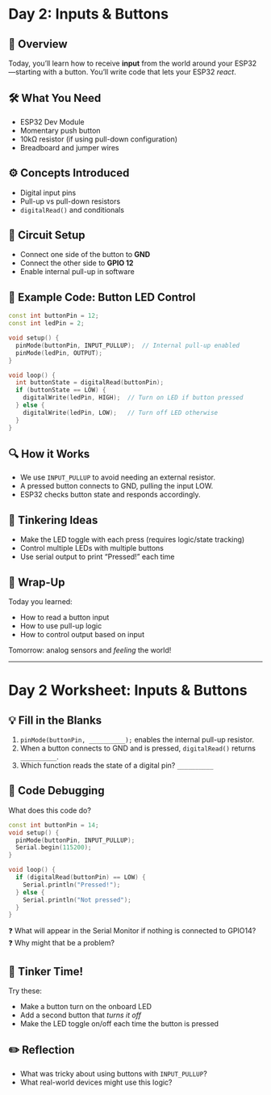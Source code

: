 

# Day 2: Inputs & Buttons

## 🧭 Overview
Today, you’ll learn how to receive **input** from the world around your ESP32—starting with a button. You’ll write code that lets your ESP32 *react*.

## 🛠 What You Need
- ESP32 Dev Module
- Momentary push button
- 10kΩ resistor (if using pull-down configuration)
- Breadboard and jumper wires

## ⚙️ Concepts Introduced
- Digital input pins
- Pull-up vs pull-down resistors
- `digitalRead()` and conditionals

## 📶 Circuit Setup
- Connect one side of the button to **GND**
- Connect the other side to **GPIO 12**
- Enable internal pull-up in software

## 🧪 Example Code: Button LED Control

```cpp
const int buttonPin = 12;
const int ledPin = 2;

void setup() {
  pinMode(buttonPin, INPUT_PULLUP);  // Internal pull-up enabled
  pinMode(ledPin, OUTPUT);
}

void loop() {
  int buttonState = digitalRead(buttonPin);
  if (buttonState == LOW) {
    digitalWrite(ledPin, HIGH);  // Turn on LED if button pressed
  } else {
    digitalWrite(ledPin, LOW);   // Turn off LED otherwise
  }
}
```

## 🔍 How it Works
- We use `INPUT_PULLUP` to avoid needing an external resistor.
- A pressed button connects to GND, pulling the input LOW.
- ESP32 checks button state and responds accordingly.

## 🧪 Tinkering Ideas
- Make the LED toggle with each press (requires logic/state tracking)
- Control multiple LEDs with multiple buttons
- Use serial output to print “Pressed!” each time

## 🏁 Wrap-Up
Today you learned:
- How to read a button input
- How to use pull-up logic
- How to control output based on input

Tomorrow: analog sensors and *feeling* the world!


---


# Day 2 Worksheet: Inputs & Buttons

## 💡 Fill in the Blanks
1. `pinMode(buttonPin, __________);` enables the internal pull-up resistor.
2. When a button connects to GND and is pressed, `digitalRead()` returns `__________`.
3. Which function reads the state of a digital pin? `__________`

## 🔧 Code Debugging
What does this code do?

```cpp
const int buttonPin = 14;
void setup() {
  pinMode(buttonPin, INPUT_PULLUP);
  Serial.begin(115200);
}

void loop() {
  if (digitalRead(buttonPin) == LOW) {
    Serial.println("Pressed!");
  } else {
    Serial.println("Not pressed");
  }
}
```

❓ What will appear in the Serial Monitor if nothing is connected to GPIO14?  
❓ Why might that be a problem?

## 🧪 Tinker Time!
Try these:
- Make a button turn on the onboard LED
- Add a second button that *turns it off*
- Make the LED toggle on/off each time the button is pressed

## ✏️ Reflection
- What was tricky about using buttons with `INPUT_PULLUP`?
- What real-world devices might use this logic?

